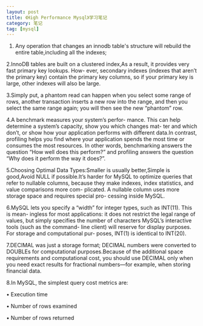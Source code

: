 ```yaml
---
layout: post
title: 《High Performance Mysql》学习笔记
category: 笔记
tag: [mysql]
---
```


1. Any operation that changes an innodb table's structure will rebuild the entire table,including all the indexes;

2.InnoDB tables are built on a clustered index,As a result, it provides very fast primary key lookups. How- ever, secondary indexes (indexes that aren’t the primary key) contain the primary key columns, so if your primary key is large, other indexes will also be large.

3.Simply put, a phantom read can happen when you select some range of rows, another transaction inserts a new row into the range, and then you select the same range again; you will then see the new “phantom” row.

4.A benchmark measures your system’s perfor- mance. This can help determine a system’s capacity, show you which changes mat- ter and which don’t, or show how your application performs with different data.In contrast, profiling helps you find where your application spends the most time or consumes the most resources. In other words, benchmarking answers the question “How well does this perform?” and profiling answers the question “Why does it perform the way it does?”.

5.Choosing Optimal Data Types:Smaller is usually better,Simple is good,Avoid NULL if possible.It’s harder for MySQL to optimize queries that refer to nullable columns, because they make indexes, index statistics, and value comparisons more com- plicated. A nullable column uses more storage space and requires special pro- cessing inside MySQL.

6.MySQL lets you specify a “width” for integer types, such as INT(11). This is mean- ingless for most applications: it does not restrict the legal range of values, but simply specifies the number of characters MySQL’s interactive tools (such as the command- line client) will reserve for display purposes. For storage and computational pur- poses, INT(1) is identical to INT(20).

7.DECIMAL was just a storage format; DECIMAL numbers were converted to DOUBLEs for computational purposes.Because of the additional space requirements and computational cost, you should use DECIMAL only when you need exact results for fractional numbers—for example, when storing financial data.

8.In MySQL, the simplest query cost metrics are:
  
  • Execution time

  • Number of rows examined

  • Number of rows returned